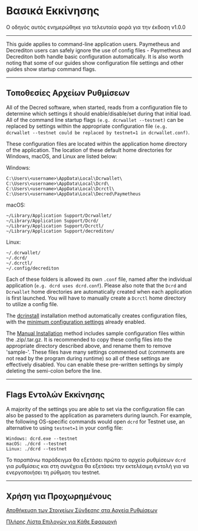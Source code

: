 # Βασικά Εκκίνησης

Ο οδηγός αυτός ενημερώθηκε για τελευταία φορά για την έκδοση v1.0.0

---

This guide applies to command-line application users. Paymetheus and Decrediton users can safely ignore the use of config files - Paymetheus and Decrediton both handle basic configuration automatically. It is also worth noting that some of our guides show configuration file settings and other guides show startup command flags. 

---

## Τοποθεσίες Αρχείων Ρυθμίσεων

All of the Decred software, when started, reads from a configuration file to determine which settings it should enable/disable/set during that initial load. All of the command line startup flags `(e.g. dcrwallet --testnet)` can be replaced by settings within the appropriate configuration file `(e.g. dcrwallet --testnet could be replaced by testnet=1 in dcrwallet.conf)`.

These configuration files are located within the application home directory of the application. The location of these default home directories for Windows, macOS, and Linux are listed below:

Windows:

    C:\Users\<username>\AppData\Local\Dcrwallet\
    C:\Users\<username>\AppData\Local\Dcrd\
    C:\Users\<username>\AppData\Local\Dcrctl\ 
    C:\Users\<username>\AppData\Local\Decred\Paymetheus

macOS: 

    ~/Library/Application Support/Dcrwallet/
    ~/Library/Application Support/Dcrd/
    ~/Library/Application Support/Dcrctl/
    ~/Library/Application Support/decrediton/
    
Linux: 
    
    ~/.dcrwallet/
    ~/.dcrd/
    ~/.dcrctl/
    ~/.config/decrediton

Each of these folders is allowed its own `.conf` file, named after the individual application (`e.g. dcrd uses dcrd.conf`). Please also note that the `Dcrd` and `Dcrwallet` home directories are automatically created when each application is first launched. You will have to manually create a `Dcrctl` home directory to utilize a config file.

The [dcrinstall](/getting-started/user-guides/cli-installation.md) installation method automatically creates configuration files, with the [minimum configuration settings](/advanced/manual-cli-install.md#minimum-configuration) already enabled. 

The [Manual Installation](/advanced/manual-cli-install.md#installation) method includes sample configuration files within the .zip/.tar.gz. It is recommended to copy these config files into the appropriate directory described above, and rename them to remove 'sample-'. These files have many settings commented out (comments are not read by the program during runtime) so all of these settings are effectively disabled. You can enable these pre-written settings by simply deleting the semi-colon before the line.

---

## Flags Εντολών Εκκίνησης

A majority of the settings you are able to set via the configuration file can also be passed to the application as parameters during launch. For example, the following OS-specific commands would open `dcrd` for Testnet use, an alternative to using `testnet=1` in your config file:

    Windows: dcrd.exe --testnet
    macOS: ./dcrd --testnet
    Linux: ./dcrd --testnet

Το παραπάνω παράδειγμα θα εξετάσει πρώτα το αρχείο ρυθμίσεων `dcrd` για ρυθμίσεις και στη συνέχεια θα εξετάσει την εκτελέσιμη εντολή για να ενεργοποιήσει τη ρύθμιση του testnet.

---

## Χρήση για Προχωρημένους

[Αποθήκευση των Στοιχείων Σύνδεσης στα Αρχεία Ρυθμίσεων](/advanced/storing-login-details.md) <!-- Εδώ θα βρείτε τις ίδιες πληροφορίες που υπάρχουν και στην παραπάνω ενότητα Ελάχιστη Ρύθμιση. Πιθανώς θα μπορούσε να διαγραφεί. -->

[Πλήρης Λίστα Επιλογών για Κάθε Εφαρμογή](/advanced/program-options.md)

